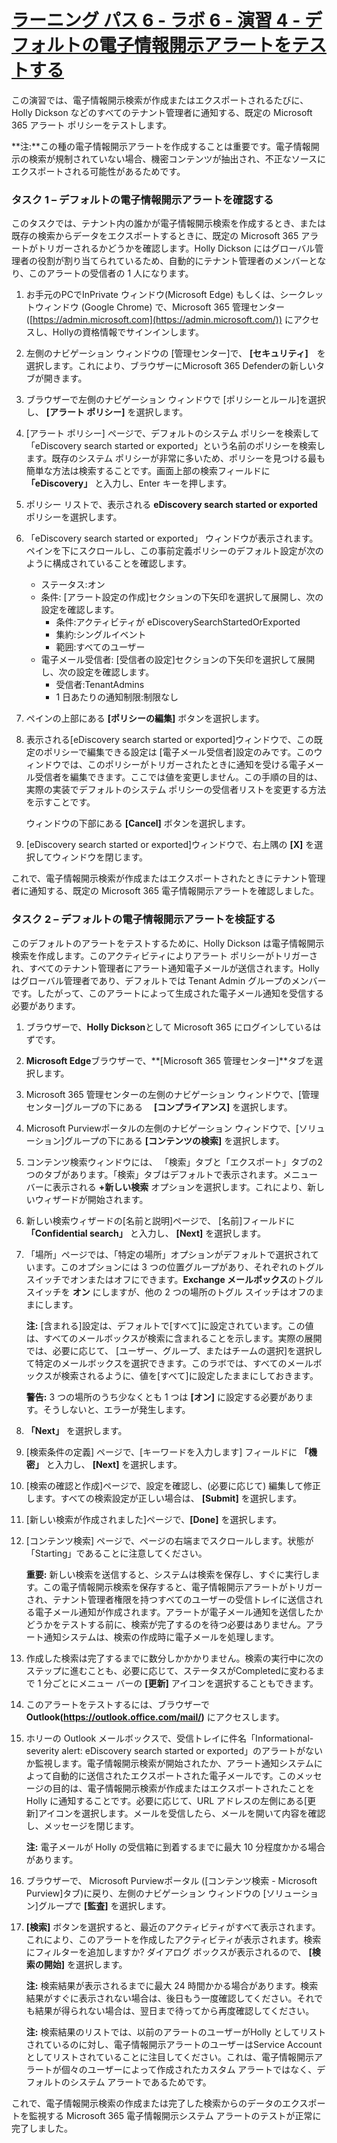 # [ラーニング パス 6 - ラボ 6 - 演習 4 - デフォルトの電子情報開示アラートをテストする](https://github.com/MicrosoftLearning/MS-102T00-Microsoft-365-Administrator-Essentials/blob/master/Instructions/Labs/LAB_AK_06_Lab6_Ex4_eDiscovery_Alert.md#learning-path-6---lab-6---exercise-4---test-the-default-ediscovery-alert)

この演習では、電子情報開示検索が作成またはエクスポートされるたびに、Holly Dickson などのすべてのテナント管理者に通知する、既定の Microsoft 365 アラート ポリシーをテストします。

**注:**この種の電子情報開示アラートを作成することは重要です。電子情報開示の検索が規制されていない場合、機密コンテンツが抽出され、不正なソースにエクスポートされる可能性があるためです。

### タスク 1 – デフォルトの電子情報開示アラートを確認する

このタスクでは、テナント内の誰かが電子情報開示検索を作成するとき、または既存の検索からデータをエクスポートするときに、既定の Microsoft 365 アラートがトリガーされるかどうかを確認します。Holly Dickson にはグローバル管理者の役割が割り当てられているため、自動的にテナント管理者のメンバーとなり、このアラートの受信者の 1 人になります。

1. お手元のPCでInPrivate ウィンドウ(Microsoft Edge) もしくは、シークレットウィンドウ (Google Chrome) で、Microsoft 365 管理センター ([https://admin.microsoft.com](https://admin.microsoft.com/)) にアクセスし、Hollyの資格情報でサインインします。

2. 左側のナビゲーション ウィンドウの [管理センター]で、 **[セキュリティ]**　を選択します。これにより、ブラウザーにMicrosoft 365 Defenderの新しいタブが開きます。

3. ブラウザーで左側のナビゲーション ウィンドウで [ポリシーとルール]を選択し、  **[アラート ポリシー]** を選択します。

4. [アラート ポリシー] ページで、デフォルトのシステム ポリシーを検索して「eDiscovery search started or exported」という名前のポリシーを検索します。既存のシステム ポリシーが非常に多いため、ポリシーを見つける最も簡単な方法は検索することです。画面上部の検索フィールドに **「eDiscovery」** と入力し、Enter キーを押します。

5. ポリシー リストで、表示される **eDiscovery search started or exported** ポリシーを選択します。

6. 「eDiscovery search started or exported」 ウィンドウが表示されます。ペインを下にスクロールし、この事前定義ポリシーのデフォルト設定が次のように構成されていることを確認します。

   - ステータス:オン
   - 条件: [アラート設定の作成]セクションの下矢印を選択して展開し、次の設定を確認します。
     - 条件:アクティビティが eDiscoverySearchStartedOrExported 
     - 集約:シングルイベント
     - 範囲:すべてのユーザー
   - 電子メール受信者: [受信者の設定]セクションの下矢印を選択して展開し、次の設定を確認します。
     - 受信者:TenantAdmins
     - 1 日あたりの通知制限:制限なし

7. ペインの上部にある **[ポリシーの編集]** ボタンを選択します。

8. 表示される[eDiscovery search started or exported]ウィンドウで、この既定のポリシーで編集できる設定は [電子メール受信者]設定のみです。このウィンドウでは、このポリシーがトリガーされたときに通知を受ける電子メール受信者を編集できます。ここでは値を変更しません。この手順の目的は、実際の実装でデフォルトのシステム ポリシーの受信者リストを変更する方法を示すことです。

   ウィンドウの下部にある **[Cancel]** ボタンを選択します。

9. [eDiscovery search started or exported]ウィンドウで、右上隅の  **[X]** を選択してウィンドウを閉じます。


これで、電子情報開示検索が作成またはエクスポートされたときにテナント管理者に通知する、既定の Microsoft 365 電子情報開示アラートを確認しました。

### タスク 2 – デフォルトの電子情報開示アラートを検証する

このデフォルトのアラートをテストするために、Holly Dickson は電子情報開示検索を作成します。このアクティビティによりアラート ポリシーがトリガーされ、すべてのテナント管理者にアラート通知電子メールが送信されます。Holly はグローバル管理者であり、デフォルトでは Tenant Admin グループのメンバーです。したがって、このアラートによって生成された電子メール通知を受信する必要があります。

1. ブラウザーで、**Holly Dickson**として Microsoft 365 にログインしているはずです。

2. **Microsoft Edge**ブラウザーで、**[Microsoft 365 管理センター]**タブを選択します。

3. Microsoft 365 管理センターの左側のナビゲーション ウィンドウで、[管理センター]グループの下にある　 **[コンプライアンス]** を選択します。

4. Microsoft Purviewポータルの左側のナビゲーション ウィンドウで、[ソリューション]グループの下にある **[コンテンツの検索]** を選択します。

5. コンテンツ検索ウィンドウには、 「検索」タブと「エクスポート」タブの2 つのタブがあります。「検索」タブはデフォルトで表示されます。メニュー バーに表示される **+新しい検索** オプションを選択します。これにより、新しいウィザードが開始されます。

6. 新しい検索ウィザードの[名前と説明]ページで、 [名前]フィールドに **「Confidential search」** と入力し、  **[Next]** を選択します。

7. 「場所」ページでは、「特定の場所」オプションがデフォルトで選択されています。このオプションには 3 つの位置グループがあり、それぞれのトグル スイッチでオンまたはオフにできます。**Exchange メールボックス**のトグル スイッチを **オン** にしますが、他の 2 つの場所のトグル スイッチはオフのままにします。

   **注:** [含まれる]設定は、デフォルトで[すべて]に設定されています。この値は、すべてのメールボックスが検索に含まれることを示します。実際の展開では、必要に応じて、 [ユーザー、グループ、またはチームの選択]を選択して特定のメールボックスを選択できます。このラボでは、すべてのメールボックスが検索されるように、値を[すべて]に設定したままにしておきます。

   **警告:**  3 つの場所のうち少なくとも 1 つは **[オン]** に設定する必要があります。そうしないと、エラーが発生します。

8. **「Next」** を選択します。

9. [検索条件の定義] ページで、[キーワードを入力します] フィールドに **「機密」** と入力し、  **[Next]** を選択します。

10. [検索の確認と作成]ページで、設定を確認し、(必要に応じて) 編集して修正します。すべての検索設定が正しい場合は、 **[Submit]** を選択します。

11. [新しい検索が作成されました]ページで、**[Done]** を選択します。

12. [コンテンツ検索] ページで、ページの右端までスクロールします。状態が「Starting」であることに注意してください。

    **重要:** 新しい検索を送信すると、システムは検索を保存し、すぐに実行します。この電子情報開示検索を保存すると、電子情報開示アラートがトリガーされ、テナント管理者権限を持つすべてのユーザーの受信トレイに送信される電子メール通知が作成されます。アラートが電子メール通知を送信したかどうかをテストする前に、検索が完了するのを待つ必要はありません。アラート通知システムは、検索の作成時に電子メールを処理します。

13. 作成した検索は完了するまでに数分しかかかりません。検索の実行中に次のステップに進むことも、必要に応じて、ステータスがCompletedに変わるまで 1 分ごとにメニュー バーの **[更新]** アイコンを選択することもできます。

14. このアラートをテストするには、ブラウザーで **Outlook(https://outlook.office.com/mail/)** にアクセスします。

15. ホリーの Outlook メールボックスで、受信トレイに件名「Informational-severity alert: eDiscovery search started or exported」のアラートがないか監視します。電子情報開示検索が開始されたか、アラート通知システムによって自動的に送信されたエクスポートされた電子メールです。このメッセージの目的は、電子情報開示検索が作成またはエクスポートされたことを Holly に通知することです。必要に応じて、URL アドレスの左側にある[更新]アイコンを選択します。メールを受信したら、メールを開いて内容を確認し、メッセージを閉じます。

     **注:** 電子メールが Holly の受信箱に到着するまでに最大 10 分程度かかる場合があります。

16. ブラウザーで、 Microsoft Purviewポータル ([コンテンツ検索 - Microsoft Purview]タブ)に戻り、左側のナビゲーション ウィンドウの [ソリューション]グループで **[監査]** を選択します。

17.  **[検索]** ボタンを選択すると、最近のアクティビティがすべて表示されます。これにより、このアラートを作成したアクティビティが表示されます。検索にフィルターを追加しますか? ダイアログ ボックスが表示されるので、 **[検索の開始]** を選択します。

     **注:** 検索結果が表示されるまでに最大 24 時間かかる場合があります。検索結果がすぐに表示されない場合は、後日もう一度確認してください。それでも結果が得られない場合は、翌日まで待ってから再度確認してください。

     **注:** 検索結果のリストでは、以前のアラートのユーザーがHolly としてリストされているのに対し、電子情報開示アラートのユーザーはService Accountとしてリストされていることに注目してください。これは、電子情報開示アラートが個々のユーザーによって作成されたカスタム アラートではなく、デフォルトのシステム アラートであるためです。

これで、電子情報開示検索の作成または完了した検索からのデータのエクスポートを監視する Microsoft 365 電子情報開示システム アラートのテストが正常に完了しました。
